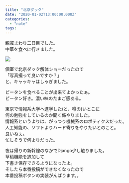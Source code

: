 ```yaml
---
title: "北京ダック"
date: "2020-01-02T13:00:00.000Z"
categories: 
  - "note"
tags: 
---
```


親戚まわり二日目でした。  
中華を食べに行きました。

![](images/img_20200102_1752523127321574800050254.jpg)

個室で北京ダック解体ショーだったので  
「写真撮って良いですか？」  
と、キャッキャはしゃぎました。

ピータンを食べることが出来てよかったぁ。  
ピータン好き。濃い味のたまご感ある。

東京で情報系大学へ進学した(と、噂の)いとこに  
何の勉強をしているのか聞く係やりました。  
情報系というよりは、がっつり機械系のロボティクスだった。  
人工知能の、ソフトよりハード寄りをやりたいとのこと。  
良いねぇ。  
忙しそうで何よりだった。

夜は帰りの新幹線のなかでDjango少し触りました。  
草稿機能を追加して  
下書き保存できるようになったよ。  
そしたら本番投稿ができなくなったので  
本番投稿ボタンの実装がんばります。。
